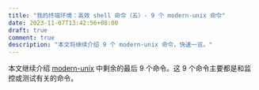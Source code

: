 ```yaml
---
title: "我的终端环境：高效 shell 命令（五）- 9 个 modern-unix 命令"
date: 2023-11-07T13:42:56+08:00
draft: true
comment: true
description: "本文将继续介绍 9 个 modern-unix 命令，快速一览。"
---
```


本文继续介绍 [modern-unix]() 中剩余的最后 9 个命令。这 9 个命令主要都是和监控或测试有关的命令。

